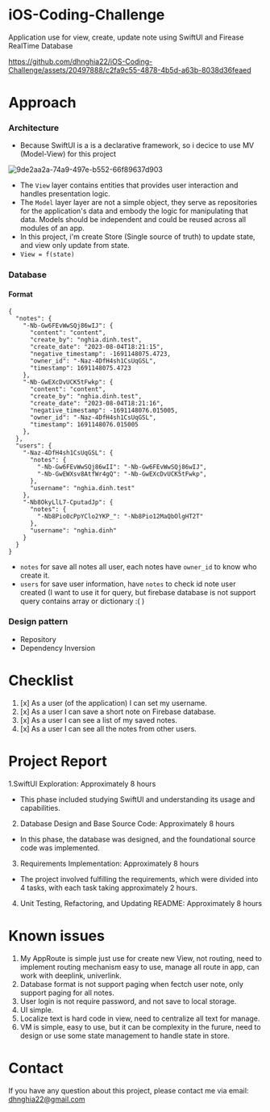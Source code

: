 # iOS-Coding-Challenge

Application use for view, create, update note using SwiftUI and Firease RealTime Database

https://github.com/dhnghia22/iOS-Coding-Challenge/assets/20497888/c2fa9c55-4878-4b5d-a63b-8038d36feaed

# Approach

### Architecture
- Because SwiftUI is a  is a declarative framework, so i decice to use MV (Model-View) for this project

![9de2aa2a-74a9-497e-b552-66f89637d903](https://github.com/dhnghia22/iOS-Coding-Challenge/assets/20497888/85b8bbf2-d40a-4931-b186-319dfe552bc8)

- The `View` layer contains entities that provides user interaction and handles presentation logic.
- The `Model` layer  layer are not a simple object, they serve as repositories for the application's data and embody the logic for manipulating that data. Models should be independent and could be reused across all modules of an app.
- In this project, i'm create Store (Single source of truth) to update state, and view only update from state.
- `View = f(state)`

### Database

#### Format
```
{
  "notes": {
    "-Nb-Gw6FEvWwSQj86wIJ": {
      "content": "content",
      "create_by": "nghia.dinh.test",
      "create_date": "2023-08-04T18:21:15",
      "negative_timestamp": -1691148075.4723,
      "owner_id": "-Naz-4DfH4sh1CsUqGSL",
      "timestamp": 1691148075.4723
    },
    "-Nb-GwEXcDvUCK5tFwkp": {
      "content": "content",
      "create_by": "nghia.dinh.test",
      "create_date": "2023-08-04T18:21:16",
      "negative_timestamp": -1691148076.015005,
      "owner_id": "-Naz-4DfH4sh1CsUqGSL",
      "timestamp": 1691148076.015005
    },
  },
  "users": {
    "-Naz-4DfH4sh1CsUqGSL": {
      "notes": {
        "-Nb-Gw6FEvWwSQj86wII": "-Nb-Gw6FEvWwSQj86wIJ",
        "-Nb-GwEWXsv8AtfWr4gQ": "-Nb-GwEXcDvUCK5tFwkp",
      },
      "username": "nghia.dinh.test"
    },
    "-Nb8OkyLlL7-CputadJp": {
      "notes": {
        "-Nb8Pio0cPpYClo2YKP_": "-Nb8Pio12MaQbOlgHT2T"
      },
      "username": "nghia.dinh"
    }
  }
}
```

- `notes` for save all notes all user, each notes have `owner_id` to know who create it.
- `users` for save user information, have `notes` to check id note user created (I want to use it for query, but firebase database is not support query contains array or dictionary :( )

### Design pattern
- Repository
- Dependency Inversion

# Checklist
1. [x] As a user (of the application) I can set my username.
2. [x] As a user I can save a short note on Firebase database.
3. [x] As a user I can see a list of my saved notes.
4. [x] As a user I can see all the notes from other users.

# Project Report
1.SwiftUI Exploration: Approximately 8 hours
- This phase included studying SwiftUI and understanding its usage and capabilities.
2. Database Design and Base Source Code: Approximately 8 hours
  - In this phase, the database was designed, and the foundational source code was implemented.
3. Requirements Implementation: Approximately 8 hours
 - The project involved fulfilling the requirements, which were divided into 4 tasks, with each task taking approximately 2 hours.
4. Unit Testing, Refactoring, and Updating README: Approximately 8 hours

# Known issues
1. My AppRoute is simple just use for create new View, not routing, need to implement routing mechanism easy to use, manage all route in app, can work with deeplink, univerlink.
2. Database format is not support paging when fectch user note, only support paging for all notes.
3. User login is not require password, and not save to local storage.
4. UI simple.
5. Localize text is hard code in view, need to centralize all text for manage.
6. VM is simple, easy to use, but it can be complexity in the furure, need to design or use some state management to handle state in store.

# Contact
If you have any question about this project, please contact me via email: dhnghia22@gmail.com
   

